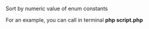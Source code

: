 Sort by numeric value of enum constants

For an example, you can call in terminal **php script.php** 